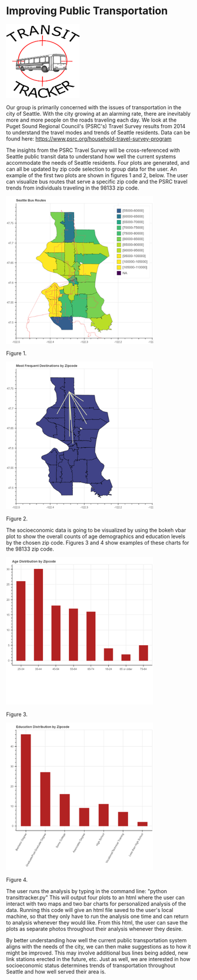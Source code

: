 # Improving Public Transportation
<img src="/Images/transittrackers.png" alt="Drawing" height="200" width="200"/>

Our group is primarily concerned with the issues of transportation in the city
of Seattle. With the city growing at an alarming rate, there are inevitably
more and more people on the roads traveling each day. We look at the Puget
Sound Regional Council's (PSRC's) Travel Survey results from 2014 to understand the
travel modes and trends of Seattle residents. Data can be found here:
https://www.psrc.org/household-travel-survey-program

The insights from the PSRC Travel Survey will be cross-referenced with Seattle
public transit data to understand how well the current systems accommodate the
needs of Seattle residents. Four plots are generated, and can all be updated
by zip code selection to group data for the user. An example of the first two
plots are shown in figures 1 and 2, below. The user can visualize bus routes
that serve a specific zip code and the PSRC travel trends from individuals
traveling in the 98133 zip code.

<img src="/Images/routes.png" alt="Drawing" height="400" width="400"/>

Figure 1.

<img src="/Images/trends.png" alt="Drawing" height="400" width="400"/>

Figure 2.

The socioeconomic data is going to be visualized by using the bokeh vbar plot
to show the overall counts of age demographics and education levels by the
chosen zip code. Figures 3 and 4 show examples of these charts for the 98133
zip code.

<img src="/Images/age.png" alt="Drawing" height="400" width="400"/>

Figure 3.

<img src="/Images/edu.png" alt="Drawing" height="400" width="400"/>

Figure 4.

The user runs the analysis by typing in the command line:
"python transittracker.py"
This will output four plots to an html where the user can interact with two
maps and two bar charts for personalized analysis of the data. Running this
code will give an html file saved to the user's local machine, so that they
only have to run the analysis one time and can return to analysis whenever
they would like. From this html, the user can save the plots as separate photos
throughout their analysis whenever they desire.

By better understanding how well the current public transportation system
aligns with the needs of the city, we can then make suggestions as to how it
might be improved. This may involve additional bus lines being added, new
link stations erected in the future, etc. Just as well, we are interested in
how socioeconomic status determines trends of transportation throughout Seattle
and how well served their area is.
